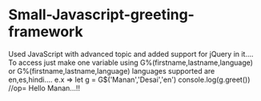 # Small-Javascript-greeting-framework
Used JavaScript with advanced topic and added support for jQuery in it....
To access just make one variable using G%(firstname,lastname,language) or G%(firstname,lastname,language) languages supported are en,es,hindi....
e.x => let g = G$('Manan','Desai','en')
       console.log(g.greet()) //op= Hello Manan...!!
